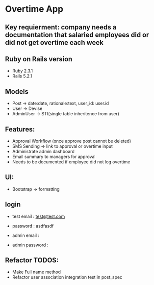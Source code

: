 # Overtime App


## Key requierment: company needs a documentation that salaried employees did or did not get overtime each week

## Ruby on Rails version
- Ruby 2.3.1
- Rails 5.2.1

## Models
- Post -> date:date, rationale:text, user_id: user.id
- User -> Devise
- AdminUser -> STI(single table inheritence from user)

## Features:
- Approval Workflow (once approve post cannot be deleted)
- SMS Sending -> link to approval or overtime input
- Administrate admin dashboard
- Email summary to managers for approval
- Needs to be documented if employee did not log overtime

## UI:
- Bootstrap -> formatting

## login
- test email : test@test.com
- password : asdfasdf

- admin email :
- admin password : 

## Refactor TODOS:
- Make Full name method
- Refactor user association integration test in post_spec
